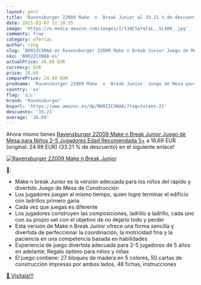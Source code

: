 ```yaml
---
layout: post
title: 'Ravensburger 22009 Make  n  Break Junior al 33.21 % de descuento'
date: 2021-03-07 11:18:55
image: 'https://m.media-amazon.com/images/I/51WC5aYqlaL._SL400_.jpg'
comments: true
category: ofertas
author: ring
slug: 'B002ZCXNAA-es Ravensburger 22009 Make n Break Junior Juego de Mesa para...'
sku: 'B002ZCXNAA-es'
actualPrice: 16.69 EUR
currency: EUR
price: 16.69
comparePrice: 24.99 EUR
prodname: 'Ravensburger 22009 Make  n  Break Junior  Juego de Mesa para Niños  2-5 Jugadores  Edad Recomendada 5+'
country: 'es'
flag: '🇪🇸'
brand: 'Ravensburger'
buyurl: 'https://www.amazon.es/dp/B002ZCXNAA/?tag=tolees-21'
descuento: '33.21'
average: '16.69'
---
```


Ahora mismo tienes [Ravensburger 22009 Make  n  Break Junior  Juego de Mesa para Niños  2-5 Jugadores  Edad Recomendada 5+](https://www.amazon.es/dp/B002ZCXNAA/?tag=tolees-21) a 16.69 EUR (original: 24.99 EUR) (33.21 %  de descuento) en el siguiente enlace!

[![Ravensburger 22009 Make  n  Break Junior](https://m.media-amazon.com/images/I/51WC5aYqlaL._SL400_.jpg)](https://www.amazon.es/dp/B002ZCXNAA/?tag=tolees-21)

🔎:

- Make n break Junior es la versión adecuada para los niños del rápido y divertido Juego de Mesa de Construcción
- Los jugadores juegan al mismo tiempo, quien logre terminar el edificio con ladrillos primero gana
- Cada vez que juegas es diferente
- Los jugadores construyen las composiciones, ladrillo a ladrillo, cada uno con su propio set con el objetivo de no dejarlo todo y perder
- Esta versión de Make n Break Junior ofrece una forma sencilla y divertida de perfeccionar la coordinación, la motricidad fina y la paciencia en una competencia basada en habilidades
- Experiencia de juego divertida adecuada para 2-5 jugadores de 5 años en adelante; Regalo óptimo para niños y niñas
- El juego contiene: 27 bloques de madera en 5 colores, 50 cartas de construcción impresas por ambos lados, 48 ​​fichas, instrucciones

[🛒 Visítala!!!](https://www.amazon.es/dp/B002ZCXNAA/?tag=tolees-21)
